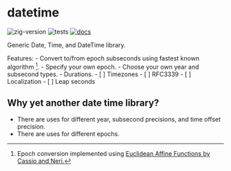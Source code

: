 # datetime

![zig-version](https://img.shields.io/badge/dynamic/yaml?url=https%3A%2F%2Fraw.githubusercontent.com%2Fclickingbuttons%2Fdatetime%2Fmaster%2F.github%2Fworkflows%2Ftest.yml&query=%24.jobs.test.steps%5B1%5D.with.version&label=zig-version)
![tests](https://github.com/clickingbuttons/datetime/actions/workflows/test.yml/badge.svg)
[![docs](https://github.com/clickingbuttons/datetime/actions/workflows/publish_docs.yml/badge.svg)](https://clickingbuttons.github.io/datetime)

Generic Date, Time, and DateTime library.

Features:
    - Convert to/from epoch subseconds using fastest known algorithm [^1].
        - Specify your own epoch.
    - Choose your own year and subsecond types.
    - Durations.
    - [ ] Timezones
    - [ ] RFC3339
    - [ ] Localization
    - [ ] Leap seconds

## Why yet another date time library?
- There are uses for different year, subsecond precisions, and time offset precision.
- There are uses for different epochs.

[^1]: Epoch conversion implemented using [Euclidean Affine Functions by Cassio and Neri.](https://arxiv.org/pdf/2102.06959)
